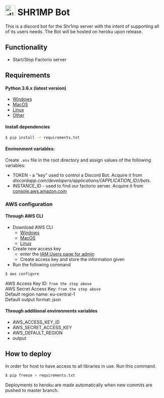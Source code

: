 # <img src="https://cdn.iconscout.com/icon/free/png-512/discord-3-569463.png" alt="discord icon" width="32"/> SHR1MP Bot
This is a discord bot for the Shr1mp server with the intent of supporting all of its users needs. The Bot will be hosted on heroku upon release.

## Functionality
- Start/Stop Factorio server

## Requirements
#### Python 3.6.x (latest version)
- [Windows](https://www.python.org/downloads/windows/)
- [MacOS](https://www.python.org/downloads/mac-osx/)
- [Linux](https://www.python.org/downloads/source/)
- [Other](https://www.python.org/download/other/)

#### Install dependencies
```bash
$ pip install -r requirements.txt
```

#### Environment variables:
Create `.env` file in the root directory and assign values of the following variables:
- TOKEN - a "key" used to control a Discord Bot. Acquire it from *discordapp.com/developers/applications/{APPLICATION_ID}/bots*.
- INSTANCE_ID - used to find our factorio server. Acquire it from [console.aws.amazon.com](https://eu-central-1.console.aws.amazon.com/ec2/v2/home?region=eu-central-1#Instances:sort=desc:instanceId)

### AWS configuration
#### Through AWS CLI
- Download AWS CLI
    - [Windows](https://awscli.amazonaws.com/AWSCLIV2.msi)
    - [MacOS](https://awscli.amazonaws.com/AWSCLIV2.pkg)
    - [Linux](https://docs.aws.amazon.com/cli/latest/userguide/install-cliv2-linux.html#cliv2-linux-install)
- Create new access key
    - enter the [IAM Users page for admin](https://console.aws.amazon.com/iam/home?nc2=h_m_sc#/users/admin?section=security_credentials)
    - Create access key and store the information given
- Run the following command
```bash
$ aws configure
```
AWS Access Key ID: `from the step above`  
AWS Secret Access Key: `from the step above`  
Default region name: eu-central-1  
Default output format: json

#### Through additional environments variables
- AWS_ACCESS_KEY_ID
- AWS_SECRET_ACCESS_KEY
- AWS_DEFAULT_REGION
- output

## How to deploy
In order for host to have access to all libraries in use. Run this command.
```bash
$ pip freeze > requirements.txt
```

Deployments to heroku are made automatically when new commits are pushed to master branch.
